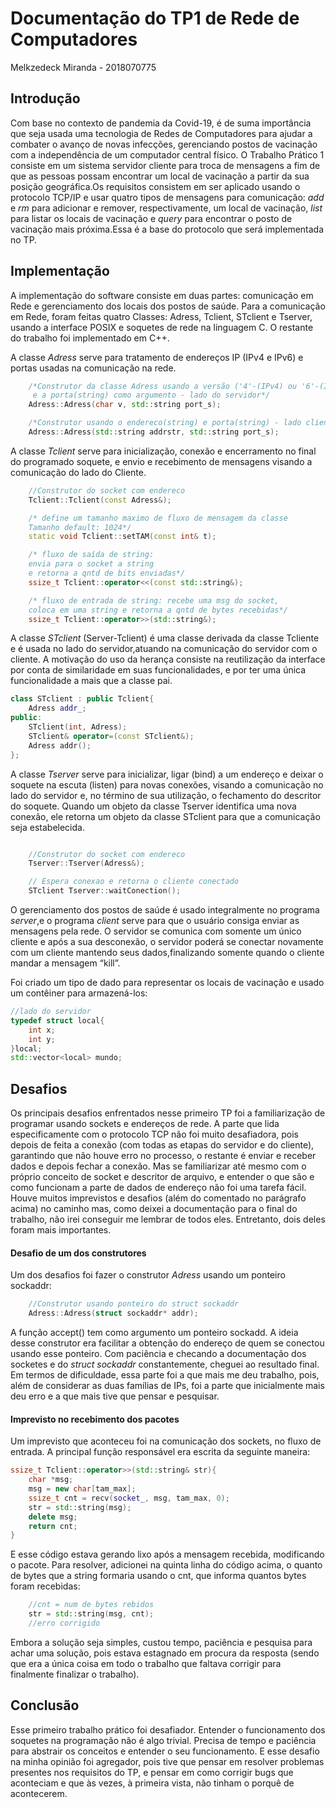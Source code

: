 # Documentação do TP1 de Rede de Computadores
Melkzedeck Miranda - 2018070775
## Introdução

Com base no contexto de pandemia da Covid-19, é de suma importância que seja usada uma tecnologia de Redes de Computadores para ajudar a combater o avanço de novas infecções, gerenciando postos de vacinação com a independência de um computador central físico. O Trabalho Prático 1 consiste em um sistema servidor cliente para troca de mensagens a fim de que as pessoas possam encontrar um local de vacinação a partir da sua posição geográfica.Os requisitos consistem em ser aplicado usando o protocolo TCP/IP e usar quatro tipos de mensagens para comunicação: *add* e *rm* para adicionar e remover, respectivamente, um local de vacinação, *list* para listar os locais de vacinação e *query* para encontrar o posto de vacinação mais próxima.Essa é a base do protocolo que será implementada no TP.

## Implementação

A implementação do software consiste em duas partes: comunicação em Rede e gerenciamento dos locais dos postos de saúde. Para a comunicação em Rede, foram feitas quatro Classes: Adress, Tclient, STclient e Tserver, usando a interface POSIX e soquetes de rede na linguagem C. O restante do trabalho foi implementado em C++.

A classe *Adress* serve para tratamento de endereços IP (IPv4 e IPv6) e portas usadas na comunicação na rede.  

```C++
    /*Construtor da classe Adress usando a versão ('4'-(IPv4) ou '6'-(IPv6))
     e a porta(string) como argumento - lado do servidor*/
    Adress::Adress(char v, std::string port_s);

    /*Construtor usando o endereco(string) e porta(string) - lado cliente*/
    Adress::Adress(std::string addrstr, std::string port_s);
```
A classe *Tclient* serve para inicialização, conexão e encerramento no final do programado soquete, e envio e recebimento de mensagens visando a comunicação do lado do Cliente.
```C++
    //Construtor do socket com endereco
    Tclient::Tclient(const Adress&);

    /* define um tamanho maximo de fluxo de mensagem da classe
    Tamanho default: 1024*/
    static void Tclient::setTAM(const int& t);

    /* fluxo de saída de string:
    envia para o socket a string
    e retorna a qntd de bits enviadas*/
    ssize_t Tclient::operator<<(const std::string&);

    /* fluxo de entrada de string: recebe uma msg do socket, 
    coloca em uma string e retorna a qntd de bytes recebidas*/
    ssize_t Tclient::operator>>(std::string&);
```

A classe *STclient* (Server-Tclient) é uma classe derivada da classe Tcliente e é usada no lado do servidor,atuando na comunicação do servidor com o cliente. A motivação do uso da herança consiste na reutilização da interface por conta de similaridade em suas funcionalidades, e por ter uma única funcionalidade a mais que a classe pai. 
```C++
class STclient : public Tclient{
	Adress addr_;
public:
	STclient(int, Adress);
	STclient& operator=(const STclient&);
	Adress addr();
};
```



A classe *Tserver* serve para inicializar, ligar (bind) a um endereço e deixar o soquete na escuta (listen) para novas conexões, visando a comunicação no lado do servidor e, no término de sua utilização, o fechamento do descritor do soquete. Quando um objeto da classe Tserver identifica uma nova conexão, ele retorna um objeto da classe STclient para que a comunicação seja estabelecida. 

```C++

    //Construtor do socket com endereco
    Tserver::Tserver(Adress&);

    // Espera conexao e retorna o cliente conectado
    STclient Tserver::waitConection();
```

O gerenciamento dos postos de saúde é usado integralmente no programa *server*,e o programa *client* serve para que o usuário consiga enviar as mensagens pela rede. O servidor se comunica com somente um único cliente e após a sua desconexão, o servidor poderá se conectar novamente com um cliente mantendo seus dados,finalizando somente quando o cliente mandar a mensagem “kill”. 

Foi criado um tipo de dado para representar os locais de vacinação e usado um contêiner para armazená-los:



```C++
//lado do servidor
typedef struct local{
    int x;
    int y;
}local;
std::vector<local> mundo;
```



## Desafios

Os principais desafios enfrentados nesse primeiro TP foi a familiarização de programar usando sockets e endereços de rede. A parte que lida especificamente com o protocolo TCP não foi muito desafiadora, pois depois de feita a conexão (com todas as etapas do servidor e do cliente), garantindo que não houve erro no processo, o restante é enviar e receber dados e depois fechar a conexão. Mas se familiarizar até mesmo com o próprio conceito de socket e descritor de arquivo, e entender o que são e como funcionam a parte de dados de endereço não foi uma tarefa fácil. 
Houve muitos imprevistos e desafios (além do comentado no parágrafo acima) no caminho mas, como deixei a documentação para o final do trabalho, não irei conseguir me lembrar de todos eles. Entretanto, dois deles foram mais importantes.

#### Desafio de um dos construtores
Um dos desafios foi fazer o construtor *Adress* usando um ponteiro sockaddr:



```C++
    //Construtor usando ponteiro do struct sockaddr
    Adress::Adress(struct sockaddr* addr);
```
A função accept() tem como argumento um ponteiro sockadd. A ideia desse construtor era facilitar a obtenção do endereço de quem se conectou usando esse ponteiro. Com paciência e checando a documentação dos socketes e do *struct sockaddr* constantemente, cheguei ao resultado final. Em termos de dificuldade, essa parte foi a que mais me deu trabalho, pois, além de considerar as duas famílias de IPs, foi a parte que inicialmente mais deu erro e a que mais tive que pensar e pesquisar.

#### Imprevisto no recebimento dos pacotes

Um imprevisto que aconteceu foi na comunicação dos sockets, no fluxo de entrada. A principal função responsável era escrita da seguinte maneira: 




```C++
ssize_t Tclient::operator>>(std::string& str){
    char *msg;
    msg = new char[tam_max];
    ssize_t cnt = recv(socket_, msg, tam_max, 0);
    str = std::string(msg);
    delete msg;
    return cnt;
}
``` 
E esse código estava gerando lixo após a mensagem recebida, modificando o pacote. Para resolver, adicionei na quinta linha do código acima, o quanto de bytes que a string formaria usando o cnt, que informa quantos bytes foram recebidas:



```C++
    //cnt = num de bytes rebidos
    str = std::string(msg, cnt);
    //erro corrigido
```
Embora a solução seja simples, custou tempo, paciência e pesquisa para achar uma solução, pois estava estagnado em procura da resposta (sendo que era a única coisa em todo o trabalho que faltava corrigir  para  finalmente finalizar o trabalho). 
## Conclusão
Esse primeiro trabalho prático foi desafiador. Entender o funcionamento dos soquetes na programação não é algo trivial. Precisa de tempo e paciência para abstrair os conceitos e entender o seu funcionamento. E esse desafio na minha opinião foi agregador, pois tive que pensar em resolver problemas presentes nos requisitos do TP, e pensar em como corrigir bugs que aconteciam e que às vezes, à primeira vista, não tinham o porquê de acontecerem.

